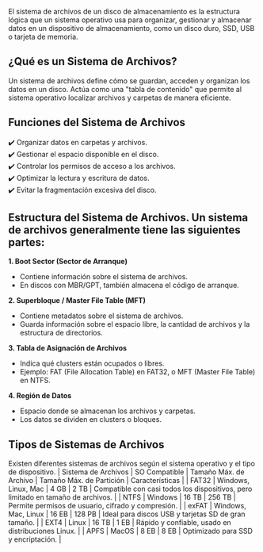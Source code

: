 El sistema de archivos de un disco de almacenamiento es la estructura lógica que un sistema operativo usa para organizar, gestionar y almacenar datos en un dispositivo de almacenamiento, como un disco duro, SSD, USB o tarjeta de memoria.

## ¿Qué es un Sistema de Archivos?
Un sistema de archivos define cómo se guardan, acceden y organizan los datos en un disco. Actúa como una "tabla de contenido" que permite al sistema operativo localizar archivos y carpetas de manera eficiente.

## Funciones del Sistema de Archivos
✔️ Organizar datos en carpetas y archivos.  
✔️ Gestionar el espacio disponible en el disco.  
✔️ Controlar los permisos de acceso a los archivos.  
✔️ Optimizar la lectura y escritura de datos.  
✔️ Evitar la fragmentación excesiva del disco.  

## Estructura del Sistema de Archivos. Un sistema de archivos generalmente tiene las siguientes partes:
**1. Boot Sector (Sector de Arranque)**
- Contiene información sobre el sistema de archivos.
- En discos con MBR/GPT, también almacena el código de arranque.

**2. Superbloque / Master File Table (MFT)**
- Contiene metadatos sobre el sistema de archivos.
- Guarda información sobre el espacio libre, la cantidad de archivos y la estructura de directorios.

**3. Tabla de Asignación de Archivos**
- Indica qué clusters están ocupados o libres.
- Ejemplo: FAT (File Allocation Table) en FAT32, o MFT (Master File Table) en NTFS.

**4. Región de Datos**
- Espacio donde se almacenan los archivos y carpetas.
- Los datos se dividen en clusters o bloques.

## Tipos de Sistemas de Archivos
Existen diferentes sistemas de archivos según el sistema operativo y el tipo de dispositivo.
| Sistema de Archivos	| SO Compatible	| Tamaño Máx. de Archivo	| Tamaño Máx. de Partición	| Características |
| FAT32		| Windows, Linux, Mac		| 4 GB		| 2 TB	| Compatible con casi todos los dispositivos, pero limitado en tamaño de archivos. |
| NTFS	| 	Windows		| 16 TB		| 256 TB	| Permite permisos de usuario, cifrado y compresión. |
| exFAT	| 	Windows, Mac, Linux	| 	16 EB	| 	128 PB	| Ideal para discos USB y tarjetas SD de gran tamaño. |
| EXT4	| 	Linux	| 	16 TB	| 	1 EB	| Rápido y confiable, usado en distribuciones Linux. |
| APFS	| 	MacOS	| 	8 EB	| 	8 EB	| Optimizado para SSD y encriptación. |

